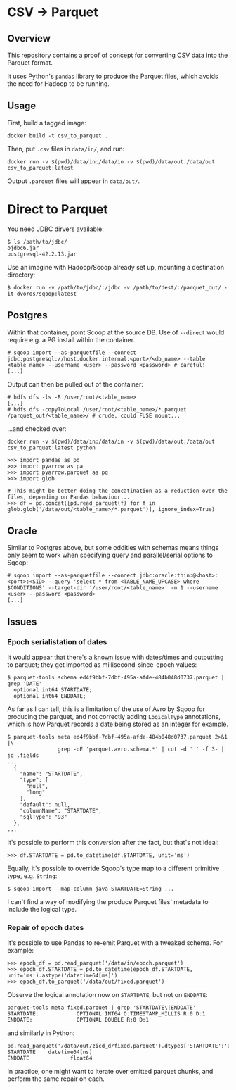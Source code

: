 # CSV -> Parquet

## Overview

This repository contains a proof of concept for converting CSV data into the Parquet format.

It uses Python's `pandas` library to produce the Parquet files, which avoids the need for Hadoop to be running.

## Usage

First, build a tagged image:
```
docker build -t csv_to_parquet .
```
Then, put `.csv` files in `data/in/`, and run:
```
docker run -v $(pwd)/data/in:/data/in -v $(pwd)/data/out:/data/out csv_to_parquet:latest
```
Output `.parquet` files will appear in `data/out/`.

# Direct to Parquet

You need JDBC dirvers available:

```
$ ls /path/to/jdbc/
ojdbc6.jar
postgresql-42.2.13.jar
```

Use an imagine with Hadoop/Scoop already set up, mounting a destination directory:

```
$ docker run -v /path/to/jdbc/:/jdbc -v /path/to/dest/:/parquet_out/ -it dvoros/sqoop:latest
```

## Postgres

Within that container, point Scoop at the source DB. Use of `--direct` would require e.g. a PG install within the container.

```
# sqoop import --as-parquetfile --connect jdbc:postgresql://host.docker.internal:<port>/<db_name> --table <table_name> --username <user> --password <password> # careful!
[...]
```

Output can then be pulled out of the container:

```
# hdfs dfs -ls -R /user/root/<table_name>
[...]
# hdfs dfs -copyToLocal /user/root/<table_name>/*.parquet /parquet_out/<table_name>/ # crude, could FUSE mount...
```

...and checked over:

```
docker run -v $(pwd)/data/in:/data/in -v $(pwd)/data/out:/data/out csv_to_parquet:latest python
```

```
>>> import pandas as pd
>>> import pyarrow as pa
>>> import pyarrow.parquet as pq
>>> import glob

# This might be better doing the concatination as a reduction over the files, depending on Pandas behaviour...
>>> df = pd.concat([pd.read_parquet(f) for f in glob.glob('/data/out/<table_name>/*.parquet')], ignore_index=True)
```

## Oracle

Similar to Postgres above, but some oddities with schemas means things only seem to work when specifying query and parallel/serial options to Sqoop:

```
# sqoop import --as-parquetfile --connect jdbc:oracle:thin:@<host>:<port>:<SID> --query 'select * from <TABLE_NAME_UPCASE> where $CONDITIONS' --target-dir '/user/root/<table_name>' -m 1 --username <user> --password <password>
[...]
```

## Issues

### Epoch serialistation of dates

It would appear that there's a [known issue](https://community.cloudera.com/t5/Support-Questions/SQOOP-IMPORT-map-column-hive-ignored/td-p/45369/page/2) with dates/times and outputting to parquet; they get imported as millisecond-since-epoch values:

```
$ parquet-tools schema ed4f9bbf-7dbf-495a-afde-484b048d0737.parquet | grep 'DATE'
  optional int64 STARTDATE;
  optional int64 ENDDATE;
```

As far as I can tell, this is a limitation of the use of Avro by Sqoop for producing the parquet, and not correctly adding `LogicalType` annotations, which is how Parquet records a date being stored as an integer for example.

```
$ parquet-tools meta ed4f9bbf-7dbf-495a-afde-484b048d0737.parquet 2>&1 |\
                grep -oE 'parquet.avro.schema.*' | cut -d ' ' -f 3- | jq .fields
...
  {
    "name": "STARTDATE",
    "type": [
      "null",
      "long"
    ],
    "default": null,
    "columnName": "STARTDATE",
    "sqlType": "93"
  },
...
```

It's possible to perform this conversion after the fact, but that's not ideal:

```
>>> df.STARTDATE = pd.to_datetime(df.STARTDATE, unit='ms')
```

Equally, it's possible to override Sqoop's type map to a different primitive type, e.g. `String`:
```
$ sqoop import --map-column-java STARTDATE=String ...
```

I can't find a way of modifying the produce Parquet files' metadata to include the logical type.

### Repair of epoch dates

It's possible to use Pandas to re-emit Parquet with a tweaked schema. For example:

```
>>> epoch_df = pd.read_parquet('/data/in/epoch.parquet')
>>> epoch_df.STARTDATE = pd.to_datetime(epoch_df.STARTDATE, unit='ms').astype('datetime64[ms]')
>>> epoch_df.to_parquet('/data/out/fixed.parquet')
```

Observe the logical annotation now on `STARTDATE`, but not on `ENDDATE`:

```
parquet-tools meta fixed.parquet | grep 'STARTDATE\|ENDDATE'
STARTDATE:            OPTIONAL INT64 O:TIMESTAMP_MILLIS R:0 D:1
ENDDATE:              OPTIONAL DOUBLE R:0 D:1
```

and similarly in Python:

```
pd.read_parquet('/data/out/zicd_d/fixed.parquet').dtypes['STARTDATE':'ENDDATE']
STARTDATE    datetime64[ns]
ENDDATE             float64
```

In practice, one might want to iterate over emitted parquet chunks, and perform the same repair on each.
